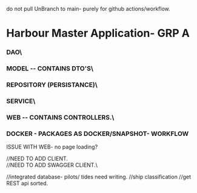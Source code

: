 do not pull UnBranch to main- purely for github actions/workflow.


# Harbour Master Application- GRP A


### DAO\
### MODEL -- CONTAINS DTO'S\
### REPOSITORY (PERSISTANCE)\
### SERVICE\
### WEB -- CONTAINS CONTROLLERS.\
### DOCKER - PACKAGES AS DOCKER/SNAPSHOT- WORKFLOW

ISSUE WITH WEB- no page loading?

//NEED TO ADD CLIENT.\
//NEED TO ADD SWAGGER CLIENT.\
 

//integrated database- pilots/ tides need writing.
//ship classification
//get REST api sorted.
